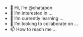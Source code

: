 - 👋 Hi, I’m @chatapon
- 👀 I’m interested in ...
- 🌱 I’m currently learning ...
- 💞️ I’m looking to collaborate on ...
- 📫 How to reach me ...

<!---
chatapon/chatapon is a ✨ special ✨ repository because its `README.md` (this file) appears on your GitHub profile.
You can click the Preview link to take a look at your changes.
--->
